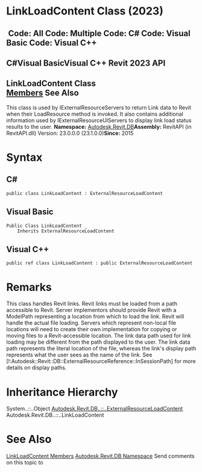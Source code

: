 # LinkLoadContent Class (2023)

﻿
 Code: All Code: Multiple Code: C# Code: Visual Basic Code: Visual C++   
---  
C#Visual BasicVisual C++
Revit 2023 API  
---  
LinkLoadContent Class  
[Members](b1462f47-12b9-9924-c007-31871ebe5a6d.md "LinkLoadContent Members") See Also  
---  
This class is used by IExternalResourceServers to return Link data to Revit when their LoadResource method is invoked. It also contains additional information used by IExternalResourceUIServers to display link load status results to the user. 
**Namespace:** [Autodesk.Revit.DB](87546ba7-461b-c646-cbb1-2cb8f5bff8b2.md "Autodesk.Revit.DB Namespace")**Assembly:** RevitAPI (in RevitAPI.dll) Version: 23.0.0.0 (23.1.0.0)**Since:** 2015 
# Syntax
C#  
---  
```text
public class LinkLoadContent : ExternalResourceLoadContent
```
  
Visual Basic  
---  
```text
Public Class LinkLoadContent _
	Inherits ExternalResourceLoadContent
```
  
Visual C++  
---  
```text
public ref class LinkLoadContent : public ExternalResourceLoadContent
```
  
# Remarks
This class handles Revit links.
Revit links must be loaded from a path accessible to Revit. Server implementors should provide Revit with a ModelPath representing a location from which to load the link. Revit will handle the actual file loading.
Servers which represent non-local file locations will need to create their own implementation for copying or moving files to a Revit-accessible location.
The link data path used for link loading may be different from the path displayed to the user. The link data path represents the literal location of the file, whereas the link's display path represents what the user sees as the name of the link. See [!:Autodesk::Revit::DB::ExternalResourceReference::InSessionPath] for more details on display paths.
# Inheritance Hierarchy
System..::..Object [Autodesk.Revit.DB..::..ExternalResourceLoadContent](1747ac99-aaa5-70b9-5d1f-89e72539f497.md "ExternalResourceLoadContent Class") Autodesk.Revit.DB..::..LinkLoadContent
# See Also
[LinkLoadContent Members](b1462f47-12b9-9924-c007-31871ebe5a6d.md "LinkLoadContent Members")
[Autodesk.Revit.DB Namespace](87546ba7-461b-c646-cbb1-2cb8f5bff8b2.md "Autodesk.Revit.DB Namespace")
Send comments on this topic to 